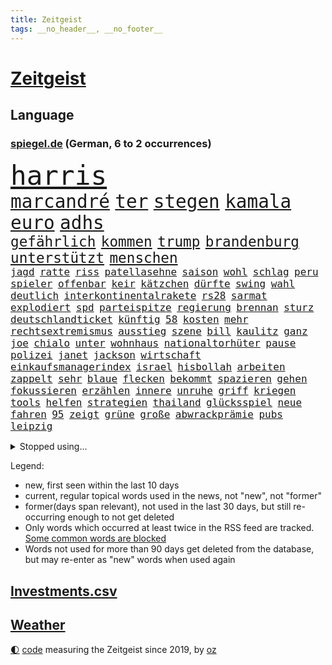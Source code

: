 ```yaml
---
title: Zeitgeist
tags: __no_header__, __no_footer__
---
```


# [Zeitgeist](https://oliz.io/zeitgeist/)

## Language

<h3><a href="https://www.spiegel.de" target="_blank">spiegel.de</a> (German, 6 to 2 occurrences)</h3>
<p style="font-family:monospace">
<span style="font-size:32pt"><a href="news_links.html#harris" class="current">harris</a></span>
<br>
<span style="font-size:22pt"><a href="news_links.html#marcandré" class="current">marcandré</a></span>
<span style="font-size:22pt"><a href="news_links.html#ter" class="current">ter</a></span>
<span style="font-size:22pt"><a href="news_links.html#stegen" class="current">stegen</a></span>
<span style="font-size:22pt"><a href="news_links.html#kamala" class="current">kamala</a></span>
<span style="font-size:22pt"><a href="news_links.html#euro" class="current">euro</a></span>
<span style="font-size:22pt"><a href="news_links.html#adhs" class="new">adhs</a></span>
<br>
<span style="font-size:17pt"><a href="news_links.html#gefährlich" class="current">gefährlich</a></span>
<span style="font-size:17pt"><a href="news_links.html#kommen" class="current">kommen</a></span>
<span style="font-size:17pt"><a href="news_links.html#trump" class="current">trump</a></span>
<span style="font-size:17pt"><a href="news_links.html#brandenburg" class="current">brandenburg</a></span>
<span style="font-size:17pt"><a href="news_links.html#unterstützt" class="current">unterstützt</a></span>
<span style="font-size:17pt"><a href="news_links.html#menschen" class="current">menschen</a></span>
<br>
<span style="font-size:12pt"><a href="news_links.html#jagd" class="current">jagd</a></span>
<span style="font-size:12pt"><a href="news_links.html#ratte" class="current">ratte</a></span>
<span style="font-size:12pt"><a href="news_links.html#riss" class="current">riss</a></span>
<span style="font-size:12pt"><a href="news_links.html#patellasehne" class="new">patellasehne</a></span>
<span style="font-size:12pt"><a href="news_links.html#saison" class="current">saison</a></span>
<span style="font-size:12pt"><a href="news_links.html#wohl" class="current">wohl</a></span>
<span style="font-size:12pt"><a href="news_links.html#schlag" class="current">schlag</a></span>
<span style="font-size:12pt"><a href="news_links.html#peru" class="current">peru</a></span>
<span style="font-size:12pt"><a href="news_links.html#spieler" class="current">spieler</a></span>
<span style="font-size:12pt"><a href="news_links.html#offenbar" class="current">offenbar</a></span>
<span style="font-size:12pt"><a href="news_links.html#keir" class="current">keir</a></span>
<span style="font-size:12pt"><a href="news_links.html#kätzchen" class="new">kätzchen</a></span>
<span style="font-size:12pt"><a href="news_links.html#dürfte" class="current">dürfte</a></span>
<span style="font-size:12pt"><a href="news_links.html#swing" class="current">swing</a></span>
<span style="font-size:12pt"><a href="news_links.html#wahl" class="current">wahl</a></span>
<span style="font-size:12pt"><a href="news_links.html#deutlich" class="current">deutlich</a></span>
<span style="font-size:12pt"><a href="news_links.html#interkontinentalrakete" class="new">interkontinentalrakete</a></span>
<span style="font-size:12pt"><a href="news_links.html#rs28" class="new">rs28</a></span>
<span style="font-size:12pt"><a href="news_links.html#sarmat" class="new">sarmat</a></span>
<span style="font-size:12pt"><a href="news_links.html#explodiert" class="current">explodiert</a></span>
<span style="font-size:12pt"><a href="news_links.html#spd" class="current">spd</a></span>
<span style="font-size:12pt"><a href="news_links.html#parteispitze" class="current">parteispitze</a></span>
<span style="font-size:12pt"><a href="news_links.html#regierung" class="current">regierung</a></span>
<span style="font-size:12pt"><a href="news_links.html#brennan" class="new">brennan</a></span>
<span style="font-size:12pt"><a href="news_links.html#sturz" class="current">sturz</a></span>
<span style="font-size:12pt"><a href="news_links.html#deutschlandticket" class="current">deutschlandticket</a></span>
<span style="font-size:12pt"><a href="news_links.html#künftig" class="current">künftig</a></span>
<span style="font-size:12pt"><a href="news_links.html#58" class="current">58</a></span>
<span style="font-size:12pt"><a href="news_links.html#kosten" class="current">kosten</a></span>
<span style="font-size:12pt"><a href="news_links.html#mehr" class="current">mehr</a></span>
<span style="font-size:12pt"><a href="news_links.html#rechtsextremismus" class="current">rechtsextremismus</a></span>
<span style="font-size:12pt"><a href="news_links.html#ausstieg" class="current">ausstieg</a></span>
<span style="font-size:12pt"><a href="news_links.html#szene" class="current">szene</a></span>
<span style="font-size:12pt"><a href="news_links.html#bill" class="current">bill</a></span>
<span style="font-size:12pt"><a href="news_links.html#kaulitz" class="current">kaulitz</a></span>
<span style="font-size:12pt"><a href="news_links.html#ganz" class="current">ganz</a></span>
<span style="font-size:12pt"><a href="news_links.html#joe" class="current">joe</a></span>
<span style="font-size:12pt"><a href="news_links.html#chialo" class="new">chialo</a></span>
<span style="font-size:12pt"><a href="news_links.html#unter" class="current">unter</a></span>
<span style="font-size:12pt"><a href="news_links.html#wohnhaus" class="current">wohnhaus</a></span>
<span style="font-size:12pt"><a href="news_links.html#nationaltorhüter" class="new">nationaltorhüter</a></span>
<span style="font-size:12pt"><a href="news_links.html#pause" class="current">pause</a></span>
<span style="font-size:12pt"><a href="news_links.html#polizei" class="current">polizei</a></span>
<span style="font-size:12pt"><a href="news_links.html#janet" class="current">janet</a></span>
<span style="font-size:12pt"><a href="news_links.html#jackson" class="current">jackson</a></span>
<span style="font-size:12pt"><a href="news_links.html#wirtschaft" class="current">wirtschaft</a></span>
<span style="font-size:12pt"><a href="news_links.html#einkaufsmanagerindex" class="new">einkaufsmanagerindex</a></span>
<span style="font-size:12pt"><a href="news_links.html#israel" class="current">israel</a></span>
<span style="font-size:12pt"><a href="news_links.html#hisbollah" class="current">hisbollah</a></span>
<span style="font-size:12pt"><a href="news_links.html#arbeiten" class="current">arbeiten</a></span>
<span style="font-size:12pt"><a href="news_links.html#zappelt" class="new">zappelt</a></span>
<span style="font-size:12pt"><a href="news_links.html#sehr" class="current">sehr</a></span>
<span style="font-size:12pt"><a href="news_links.html#blaue" class="current">blaue</a></span>
<span style="font-size:12pt"><a href="news_links.html#flecken" class="current">flecken</a></span>
<span style="font-size:12pt"><a href="news_links.html#bekommt" class="current">bekommt</a></span>
<span style="font-size:12pt"><a href="news_links.html#spazieren" class="current">spazieren</a></span>
<span style="font-size:12pt"><a href="news_links.html#gehen" class="current">gehen</a></span>
<span style="font-size:12pt"><a href="news_links.html#fokussieren" class="new">fokussieren</a></span>
<span style="font-size:12pt"><a href="news_links.html#erzählen" class="current">erzählen</a></span>
<span style="font-size:12pt"><a href="news_links.html#innere" class="current">innere</a></span>
<span style="font-size:12pt"><a href="news_links.html#unruhe" class="current">unruhe</a></span>
<span style="font-size:12pt"><a href="news_links.html#griff" class="current">griff</a></span>
<span style="font-size:12pt"><a href="news_links.html#kriegen" class="current">kriegen</a></span>
<span style="font-size:12pt"><a href="news_links.html#tools" class="new">tools</a></span>
<span style="font-size:12pt"><a href="news_links.html#helfen" class="current">helfen</a></span>
<span style="font-size:12pt"><a href="news_links.html#strategien" class="current">strategien</a></span>
<span style="font-size:12pt"><a href="news_links.html#thailand" class="current">thailand</a></span>
<span style="font-size:12pt"><a href="news_links.html#glücksspiel" class="current">glücksspiel</a></span>
<span style="font-size:12pt"><a href="news_links.html#neue" class="current">neue</a></span>
<span style="font-size:12pt"><a href="news_links.html#fahren" class="current">fahren</a></span>
<span style="font-size:12pt"><a href="news_links.html#95" class="current">95</a></span>
<span style="font-size:12pt"><a href="news_links.html#zeigt" class="current">zeigt</a></span>
<span style="font-size:12pt"><a href="news_links.html#grüne" class="current">grüne</a></span>
<span style="font-size:12pt"><a href="news_links.html#große" class="current">große</a></span>
<span style="font-size:12pt"><a href="news_links.html#abwrackprämie" class="new">abwrackprämie</a></span>
<span style="font-size:12pt"><a href="news_links.html#pubs" class="new">pubs</a></span>
<span style="font-size:12pt"><a href="news_links.html#leipzig" class="current">leipzig</a></span>
</p>
<details>
<summary>Stopped using...</summary>
<p class="former" style="font-size:12pt">
widerspricht(1432) prüfung(1431) senat(1431) übersicht(1431) antreten(1430) beamte(1430) nachfolge(1430) positiv(1430) verpflichtet(1430) anspruch(1429) führende(1429) halle(1429) normal(1429) theater(1429) turnier(1429) verschärfen(1429) vorschlag(1429) 2017(1428) gegenseitig(1428) geschickt(1428) uspräsidenten(1428) bsc(1427) co₂(1427) geworfen(1427) hertha(1427) künftigen(1427) sturm(1427) versorgt(1427) bochum(1426) ebenfalls(1426) klaren(1426) passieren(1426) vergeben(1426) behörde(1425) jury(1425) teilnehmen(1425) west(1425) alpen(1424) augsburg(1424) interesse(1424) mütter(1424) persönliche(1424) rand(1424) unterschiedlich(1424) verhandelt(1424) ausfallen(1423) favoriten(1423) landkreis(1423) mieter(1423) schwierigkeiten(1423) trennen(1423) unbekannten(1423) 50000(1422) identifiziert(1422) manuel(1422) mediziner(1422) online(1422) untersuchen(1422) 90(1421) abgehört(1421) bestimmten(1420) drohungen(1420) leitet(1420) orbán(1420) strecke(1420) viktor(1420) weltweite(1420) wetter(1420) bedenken(1419) sinn(1419) wären(1419) anschließend(1418) bedingungen(1418) chefin(1418) schröder(1418) warschau(1418) schottland(1417) südafrika(1417) anwälte(1416) aufgehoben(1416) kontakte(1415) nutzer(1415) schauen(1415) deals(1414) pflanzen(1414) satz(1414) verpasst(1414) vorsprung(1414) trainiert(1413) bezahlen(1411) haushalte(1411) weckt(1410) gefangene(1409) letztes(1409) sexuellen(1409) einreise(1408) einschränkungen(1407) entwickeln(1407) mecklenburgvorpommern(1407) berühmten(1406) handel(1406) aufhalten(1405) traum(1405) vorgelegt(1405) verkehr(1400) hoffnungen(1398) aufgefunden(1397) kokain(1396) insolvenz(1392) koalitionspartner(1391) smartphones(1389) niedrig(1388) kandidatur(1386) vorläufig(1383) afrikas(1382) lehrkräfte(1380) überfall(1379) festgesetzt(1341) dankt(1340) gewinne(1320) vormarsch(1299) klimaaktivisten(1220) müll(1185) zentralbank(1174) verurteilung(1147) gesund(1126) kuriose(1125) 20000(1122) umkämpften(1116) erkrankte(1112) erhofft(1105) stehlen(1101) diebe(1090) entlasten(1087) lädt(1040) roth(1038) dutzenden(1018) finnland(1006) invasion(1003) kompromiss(1001) kanzlers(988) fördern(983) symbol(982) hochzeit(980) genehmigt(974) emotionalen(946) ergeben(943) verwaltung(937) transparenz(936) 34(898) lindners(896) künstlerin(894) fox(888) wiederaufbau(888) 48(873) verhängnis(854) schlamm(851) prominenten(843) japanische(834) ausbauen(833) chefs(826) bedarf(821) 86(811) justizminister(805) setzten(804) extra(792) kämpferisch(783) digitale(781) toilette(778) antony(774) drohnenangriff(772) moderator(757) studentin(757) raten(756) studieren(755) einladung(749) begegnung(714) juristische(713) quer(711) verurteilten(690) schwarzer(684) erfüllen(681) parallel(679) verehrt(678) billigt(674) uskonzern(671) beantragen(668) gleise(664) überlebende(650) abbauen(649) airbus(642) vorbereitung(636) madonna(635) gekündigt(626) verschafft(626) verwendet(626) vulkan(626) reichsbürger(616) zehnte(616) ussängerin(606) vermögen(601) miete(599) ständig(585) jäger(582) verschleppt(582) moskauer(552) stürzten(552) rio(550) tragischen(549) wagenknechts(548) 15jähriger(546) anlagen(543) kassen(538) dringen(537) 40jähriger(536) umsetzen(534) bier(531) denkmal(531) unterschiede(530) konkurrent(529) bundesligist(525) diplomatische(524) glas(519) gewalttaten(514) produkt(512) schottischen(511) ost(503) sichere(502) straßenverkehr(495) seniorin(492) parteitag(491) fossile(479) vorgenommen(477) henry(460) sizilien(459) indischer(454) interessenten(454) basis(443) durchgreifen(442) steve(439) werner(429) klagten(422) palästinensischen(419) spdchef(418) perfide(417) eauto(416) klassische(416) seele(413) froh(410) winfried(408) showdown(401) tunnel(401) geprüft(398) parlamentswahl(397) erschweren(395) erwischte(395) gedreht(395) verschlechtert(393) zweifelt(393) kranke(392) winde(390) dich(389) dauerte(387) militärhilfe(387) schrecklichen(385) frank(384) wahrzeichen(378) schwachen(377) trendwende(376) bargeld(374) campus(371) kneipen(371) wohnviertel(371) usamerikanerin(369) beute(368) dirk(368) heutigen(368) block(363) zypern(363) rotes(358) besserung(357) vorgang(357) aserbaidschan(356) verfahrens(355) noten(354) auftritte(353) isst(349) mützenich(347) rage(347) strafgerichtshof(346) volle(345) gerald(344) teslachef(344) mehrmals(343) grenzregion(342) kehrtwende(338) antisemitischer(337) bahnsteig(336) emily(336) ddr(334) beschuldigt(333) gerechnet(332) raumstation(332) tennisspieler(330) intern(329) mobbing(328) flüchtlingsunterkunft(327) ablehnung(326) versuche(323) leistete(321) stadien(316) gazakrieg(313) mentale(313) nouripour(313) omid(313) bezahlkarte(311) belgischen(308) rafah(305) dokument(304) anerkennen(303) via(303) hilfslieferungen(301) künftige(301) südlichen(301) positioniert(300) schlaf(298) finanzministerium(297) verwenden(297) signalisiert(296) ukrainehilfe(296) eigenem(294) fußballspieler(294) großvater(294) zeitgemäß(294) manch(293) barbara(292) aufzeichnungen(291) doppelter(291) erlässt(291) crown(289) erfolgsserie(287) gespalten(287) getrunken(286) produzent(285) joel(281) netflixserie(281) geschenkt(279) fach(277) anstehenden(276) chan(276) dr(276) junis(276) robbie(276) verhelfen(276) demnächst(274) einverstanden(274) elite(273) raketenangriff(272) usdemokraten(272) unruhen(271) falls(270) wackelt(269) genügend(268) kühe(266) entzogen(263) agentur(261) ostdeutsche(261) 68(260) finanzen(259) reparieren(259) rauch(257) schimpft(257) playoffs(255) aufstellen(254) stromausfall(254) hannah(253) alkoholkonsum(252) schwarzgrün(251) starkwatzinger(250) timo(250) meeresspiegel(249) carl(247) öffnete(245) hausbesitzer(243) kreise(242) flugzeugs(239) passagier(238) aussteigen(237) gesetzliche(237) ruiniert(237) house(234) triebwerk(232) zählte(232) b(231) seoul(231) browser(230) herzinfarkt(229) format(227) haag(225) rot(225) gratuliert(222) spione(222) ferien(221) finanzielle(219) spottet(219) jonas(217) anmelden(214) leichnam(214) konflikts(213) bildungsministerin(212) great(212) heiraten(212) unfair(212) angehoben(211) bedeckt(211) gespendet(211) harvey(211) politikum(211) festgenommener(209) unterrichtet(209) wgzimmerpreise(209) gefälschter(206) zeugnis(206) parkinson(205) grünenchef(204) umgekehrt(204) vizepräsidentin(203) kreuzfahrtschiff(202) besonderer(201) innerlich(200) produkten(200) klettern(199) konstruiert(199) starkoch(199) verbraucherschutz(199) fraglich(197) bundesstraße(196) homosexualität(195) kehl(195) verlässlicher(195) schätzt(194) kostüm(193) marathon(193) riesiger(193) witwe(193) auszeit(191) handlungen(190) rasch(190) wiederum(190) à(190) klette(188) usvizepräsidentin(188) wahlkampfveranstaltung(188) misslingt(187) bezahlte(186) held(186) mitmachen(186) north(186) sprang(186) harrison(185) promille(184) tasche(184) hochstapler(183) lud(183) sorgerecht(182) julija(181) nawalnaja(181) restaurant(181) scheidung(181) fsb(180) blitz(178) eingestochen(178) fehlern(178) küken(178) fälschlicherweise(177) einschränkung(176) fing(176) gegenstand(176) abgespielt(174) erhielten(174) gummibärchen(174) philosophie(173) 18jährigen(172) altersvorsorge(172) verachtung(171) westdeutschland(171) gleisbett(170) platzwunde(170) gelöscht(169) gesunde(169) vielfach(169) betonen(168) kapitalismus(168) khamenei(168) trinkwasser(168) akademische(167) drohe(167) 2003(166) cybersicherheit(166) kinohit(166) schnelles(166) waymo(165) auftreten(164) applaus(163) mischung(163) präsidentschaftskandidaten(163) rechtsradikale(163) populismus(162) vorschriften(162) camping(158) hetzt(158) prahlt(158) riskante(158) abrücken(157) mysteriöses(157) sammelklage(157) spannung(157) stephanie(155) thc(155) vorgezogenen(155) widmet(155) tennisspielerin(154) parlaments(153) ausprobiert(152) boykottieren(151) therapie(151) ruhrgebiet(150) spende(150) absolut(149) neoliberalen(149) störer(149) 1974(148) gesenkt(148) jenny(148) leichten(147) uswaffen(147) compactmagazins(146) absichern(145) bündnisse(145) elektromobilität(145) kirchen(145) tu(145) abgeriegelt(143) angebote(143) depressive(143) aufräumarbeiten(142) bart(142) zivilgesellschaft(142) bereut(141) grandiosen(141) holz(141) konstellation(141) rechnung(141) randaliert(140) wirtschaftspolitik(140) flog(139) avancierte(138) erholen(138) töchtern(138) 68jährige(137) atomenergiebehörde(137) aufbau(137) lachgas(137) quält(137) serienmörder(137) kampfjet(136) angepasste(134) aufgebrochen(134) prämien(134) ungewollt(134) zinswende(134) andernorts(133) evakuieren(133) genf(133) sticht(132) begegnungen(131) elfmeterschießen(131) fuchs(131) vorgeht(131) entschädigen(130) selbstfahrende(130) ätna(130) angeschlagenen(128) rafael(128) seltenes(128) stromnetz(128) theoretisch(128) amtsgericht(127) denkwürdigen(127) indiana(127) nächtliche(127) revidiert(127) sexszenen(127) amanda(126) georgiens(126) knox(126) moderation(126) unbekannt(126) neunjährigen(125) düsseldorfer(124) knackt(124) räume(124) wirt(123) bluthund(122) kadyrow(122) koordinieren(122) ramsan(122) laufender(121) sammelten(120) begrenzten(119) enkel(119) entgegenzusetzen(119) vodafone(119) vermeidbar(118) europameister(117) freunden(117) birgt(116) ego(116) mieser(116) stationierung(116) rechtfertigen(115) zahnarzt(115) anliegen(114) nachdenken(114) polarisiert(114) stadtwerke(114) vertreibt(114) endgültigen(113) ham(113) asche(112) umzug(112) kluft(111) krankenhausreif(110) marius(110) wahlkämpfer(110) parteitagsrede(109) geprügelt(108) komme(108) bizarren(107) hagel(107) haie(107) dauereinsatz(106) überfluss(106) überflutete(106) feindbild(105) inszenieren(105) melissa(105) nirgendwo(105) plädoyer(105) überraschungen(105) nutzten(104) inne(103) schulze(103) svenja(103) ubahnen(103) verbrenneraus(103) überschwemmte(103) emilia(102) giftigen(102) ifoumfrage(102) s(102) vollzug(102) wichtigster(102) freigekommen(101) fußballspiele(101) geldes(101) liiert(101) trashtv(101) alpinisten(100) doktor(99) dozenten(99) kanton(99) cheftrainer(98) gewahrsam(98) regierungspartei(98) unterzeichnet(98) streitthema(97) waschbären(97) weltberühmt(97) weltbild(97) klimaneutral(96) linearen(96) scotland(96) yard(96) zugezogen(96) illusionen(95) kletterer(95) kürzung(95) schweizerischen(95) umständen(95) anspielung(94) knaus(94) anke(93) fußballplatz(93) gerichtsurteil(93) reynolds(93) sicherheitsberater(93) türkischer(93) erdrutschen(92) kabeltv(92) kryptowährungen(92) pokalsieg(92) autogramm(91) fett(91) haushaltseinigung(91) pcs(91) rekordsumme(91) verhängnisvollen(91) amal(90) ausgebrannt(90) doppelspitze(90) eignen(90) feuerwerkskörper(90) haftantritt(90) lockert(90) schwindender(90) spielzeit(90) fehlgeburten(89) geschlossener(89) hannes(89) herum(89) klassenkampf(89) wahlkampfauftritte(89) anerkannt(88) autonome(88) blauen(88) führer(88) getrennte(88) hut(88) lauern(88) matthew(88) regierungsbeteiligung(88) symbolischen(88) traurige(88) verspielte(88) bekundet(87) mangelnder(87) mehrjähriger(87) normaler(87) romy(87) träume(87) vorarlberg(87) bestrafung(86) bröckelt(86) einreisebestimmungen(86) erstligisten(86) lügt(86) verheerender(86) exgeneral(85) friedlicher(85) hospitalschauspieler(85) verarbeiten(85) wactor(85) aufgeht(84) freiheitsstrafen(84) kopfhörer(84) kostengründen(84) streifen(84) verpflichtend(84) 60jährige(83) blitzeinschlag(83) familienmitglieder(83) grenzwerte(83) mitmachaktionen(83) richterspruch(83) ruhnert(83) ägyptischen(83) aufgetreten(82) co₂ausstoß(82) habt(82) rossmann(82) fehlanzeige(81) geputscht(81) kremlnahe(81) niedrigste(81) obamas(81) stellenausschreibung(81) aufrufbar(80) bester(80) leopard(80) narendra(80) steigender(80) verrats(80) bestohlen(79) dinosaurier(79) entgegensetzen(79) gesteuert(79) giulia(79) tabuthema(79) engagiert(78) exmitarbeiters(78) foundation(78) herein(78) indische(78) intensiver(78) kletterte(78) umspannwerk(78) autolobby(77) dingen(77) reichste(77) schätzung(77) ssv(77) zeug(77) abholen(76) ausländerfeindliche(76) bitcoin(76) foodwatch(76) gesunkener(76) kriegsgebiet(76) schildern(76) unabhängiger(76) jemandem(75) mannheimer(75) rechtsextremem(75) bergauf(74) duschen(74) einzelhandel(74) grob(74) hackergruppe(74) nahostreise(74) sonos(74) sprangen(74) wiederholten(74) 33jähriger(73) englands(73) entwicklungsministerin(73) raue(73) remsmurrkreis(73) beraubt(72) dame(72) kurioser(72) tiktokhype(72) vollständiger(72) wärmewende(72) aggressiven(71) auszubauen(71) dramatisches(71) ganzer(71) sprengung(71) strategiewechsel(71) zeitplan(71) boba(70) hollywoodstars(70) ian(70) mob(70) santiago(70) spuckt(70) steuerberater(70) vermummte(70) bautzen(69) bundesverwaltungsgericht(69) enttäuschung(69) halter(69) handvoll(69) oh(69) postings(69) westdeutsche(69) boomer(68) gefährlichste(68) gesprächsstoff(68) small(68) verstärken(68) vordergrund(68) basketballer(67) fahrendem(67) robotern(67) rücknahme(67) schwangerschaften(67) ausverkaufte(66) handynetz(66) steakhauserbin(66) ausreisepflichtigen(65) autounfall(65) banker(65) friseur(65) i̇lkay(65) wütende(65) bewiesen(64) grönemeyer(64) kümmert(64) russin(64) beifahrer(63) belarussen(63) bootsunglück(63) chiles(63) kernkraftwerk(63) müdigkeit(63) pilger(63) segelboot(63) stillgelegt(63) bondgirl(62) icezüge(62) sir(62) wahrscheinlicher(62) warfen(62) zurückgebracht(62) erwiesen(61) geflohener(61) stalker(61) absolutes(60) griechischer(60) kampfpause(60) mitspielern(60) panikattacke(60) wählten(60) 67(59) 88(59) geschenktes(59) gezerrt(59) gondeln(59) indiens(59) kartoffeln(59) schalten(59) drogendelikte(58) erotik(58) kuriosen(58) lernten(58) mehrfamilienhauses(58) obstplantage(58) ruhm(58) sommers(58) usmilitär(58) weltpremiere(58) afdwähler(57) berufsgruppe(57) fehlentscheidung(57) jupiter(57) länderspiele(57) unberührt(57) bargeldloses(56) bundesarbeitsgericht(56) entgehen(56) hochzeitsgäste(56) hunderter(56) neudelhi(56) werten(56) währenddessen(56) abwechslung(55) ach(55) rentenlücke(55) spandau(55) teilrepublik(55) treffe(55) zerstörten(55) abrams(54) gracie(54) kandidieren(54) parteitags(54) stünden(54) tirol(54) ökostrom(54) schwacher(53) stabilität(53) stade(53) unwettern(53) wohnungsmarkt(53) favorisierten(52) kalkül(52) mannschaften(52) passgenaue(52) schmecken(52) verirrte(52) wohle(52) ausgewogene(51) brilliert(51) kohlekraftwerk(51) milliardärs(51) russell(51) spielberg(51) verspürt(51) zuversicht(51) bemühungen(50) präzedenzfall(50) strenge(50) unnötigen(50) derart(49) ersticht(49) erzeugen(49) fernsehduell(49) passant(49) störaktion(49) absurden(48) beinhalten(48) erntete(48) getränke(48) gewalttätig(48) kühltürme(48) mails(48) rafterrorist(48) relevanz(48) schattenseiten(48) schiene(48) judith(47) lukrativen(47) parteivorstand(47) romance(47) umsehen(47) vorjahressiegerin(47) ölbranche(47) üppigen(47) 247(46) abwärtsspirale(46) biograf(46) entscheider(46) hochsprung(46) streikt(46) vermisstes(46) veränderte(46) vorläufige(46) blitze(45) einsame(45) gehweg(45) suchtgefahr(45) titelverteidigerin(45) zweifellos(45) umarmungen(44) ausgestellt(43) extinction(43) mechernich(43) orbáns(43) streetartkünstler(43) teilweisen(43) gelbes(42) minen(42) spiegelreporterin(42) aufbruchstimmung(41) eindringen(41) gefängnisse(41) kreativität(41) linkenspitze(41) events(40) israelhass(40) nationalität(40) regierungsbeteiligungen(40) schmutzig(40) vizekandidat(40) zukommt(40) 440(39) doug(39) magazins(39) rob(39) vitaminen(39) abbrechen(38) vereinbart(38) benutzen(37) milwaukee(37) pakistans(37) tiktoktrend(37) wunschspieler(37) auffallend(36) charmanter(36) einschlug(36) fernsehens(36) gentleman(36) iron(36) maiden(36) niedrigeren(36) pitzke(36) umweltorganisationen(36) ungern(36) unwetterschäden(36) zuschuss(36) hassten(35) justizsystem(35) sortiert(35) aufzuholen(34) digitales(34) ernte(34) gepostet(34) usinflation(34) befeuern(33) bescheinigt(33) brauchte(33) gewitters(33) quasi(33) unomission(33) verfall(33) vorbehalten(33) 60jähriger(32) blutspuren(32) gigantisches(32) mordversuche(32) personalwechsel(32) uspolitiker(32) verdoppeln(32) agrarkonzern(31) auszeiten(31) baywa(31) dusche(31) geschwindigkeit(31) kreta(31) uspolitik(31) wagners(31) architekt(30) compactmagazin(30) compactverbot(30) knallhart(30) krönungsmesse(30) menschlicher(30) schleusen(30) streits(30) 38jährigen(29) lowe(29) schutzstatus(29) thiel(29) user(29) zerpflückt(29) zwillinge(29) gesamtklassement(28) neumünster(28) uswirtschaft(28) 120000(27) 800000(27) ampelkrise(27) geschirrspüler(27) lobeshymnen(27) meme(27) miserables(27) nutze(27) verfängt(27) ehrlich(26) gesten(26) glatzeder(26) hang(26) michelle(26) nähert(26) olympiasilber(26) politologin(26) rebell(26) spdaußenpolitiker(26) umfragewerte(26) dan(25) gendersternchen(25) klischees(25) murdochs(25) rupert(25) segelschiff(25) unterfranken(25) urteilt(25) weint(25) anwältin(24) barsinghausen(24) einsatzwagen(24) klimaproteste(24) sämtliche(24) traditionelle(24) verabredet(24) weißer(24) zurückdrehen(24) chronisch(23) eigenheime(23) halberstadt(23) halfen(23) kalifornischen(23) längerer(23) regimekritiker(23) rennens(23) schönheitsideal(23) sportwettenanbieter(23) 1924(22) ceo(22) gleichnamige(22) heftiges(22) kunstwerke(22) obdachlose(22) status(22) dunkel(21) embargo(21) feiertagen(21) furchner(21) gendern(21) irmgard(21) konzentrationslager(21) kzsekretärin(21) nelles(21) oppositionspartei(21) schäfer(21) stutthof(21) wespen(21) aufhorchen(20) augenzeuge(20) besteigen(20) felssturz(20) konfrontierte(20) lukaschenko(20) rohstoffe(20) aufmarsch(19) begnadigt(19) kitsch(19) einreichen(18) emhoff(18) engelke(18) gleichermaßen(18) selbstversuch(18) uspräsidentschaftskandidat(18) verfassungsbeschwerde(18) viermal(18) würzburg(18) youtubekanal(18) bruchsal(17) unsicherheiten(17) warschauer(17) 26jähriger(16) bränden(16) charts(16) harris'(16) olympiagold(16) parteiführung(16) vizepräsidentschaftskandidaten(16) wissenstest(16) ermordung(15) flieht(15) geflohenen(15) preisgeld(15) süchtig(15) unterhaltung(15) vergangenes(15) versenkt(15) 103(14) blutspenden(14) einbrechen(14) filmrolle(14) gebauten(14) kuh(14) stichelt(14) diplomaten(13) imane(13) khelif(13) leitungswasser(13) mandanten(13) 82(12) bewusstlos(12) düfte(12) dürr(11) fdpfraktionschef(11) me/cfs(11) ops(11) überdosis(11)
</p>
</details>
<p>Legend:
<ul>
<li><span class="new">new</span>, first seen within the last 10 days</li>
<li><span class="current">current</span>, regular topical words used in the news, not "new", not "former"</li>
<li><span class="former">former(days span relevant)</span>, not used in the last 30 days, but still re-occurring enough to not get deleted</li>
<li>Only words which occurred at least twice in the RSS feed are tracked. <a href="language/filters.py">Some common words are blocked</a></li>
<li>Words not used for more than 90 days get deleted from the database, but may re-enter as "new" words when used again</li>
</ul>
</p>

## [Investments](investments.html)[.csv](investments.csv)

## [Weather](weather.html)

<footer>
<a href="javascript:toggleTheme()" class="nav">🌓</a>
<a href="https://github.com/ooz/zeitgeist">code</a> measuring the Zeitgeist since 2019, by <a href="https://oliz.io">oz</a>
</footer>
